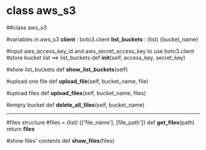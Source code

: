class aws\_s3
============
##class aws\_s3

#variables in aws\_s3
	**client** : boto3.client
	**list_buckets** : (list) {bucket_name}


#input aws\_access\_key\_id and aws\_secret\_access\_key to use boto3.client
#store bucket list ==> list\_buckets
	def **__init__**(self, access_key, secret_key)


#show list\_buckets
	def **show_list_buckets**(self)


#upload one file
	def **upload_file**(self, bucket_name, file)


#upload files
	def **upload_files**(self, bucket_name, files)


#empty bucket
	def **delete_all_files**(self, bucket_name)


-------------------------------------------------------

#files structure
#files = (list) {['file\_name'], [file\_path']}
def **get\_files**(path)
	return **files**


#show files' contents
def **show\_files**(files)
